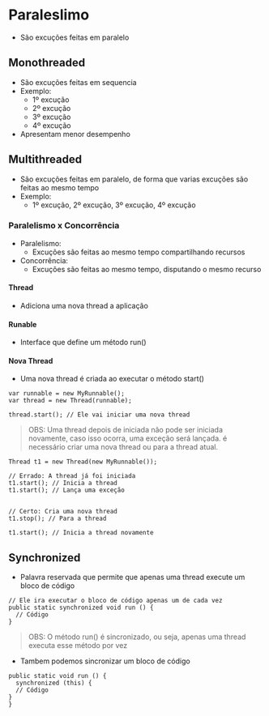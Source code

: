 # Paraleslimo

- São excuções feitas em paralelo

## Monothreaded
- São excuções feitas em sequencia
-  Exemplo:
   - 1º excução
   - 2º excução
   - 3º excução
   - 4º excução
- Apresentam menor desempenho

## Multithreaded
- São excuções feitas em paralelo, de forma que varias excuções são feitas ao mesmo tempo
- Exemplo:
   - 1º excução, 2º excução, 3º excução, 4º excução

### Paralelismo x Concorrência
- Paralelismo:
  - Excuções são feitas ao mesmo tempo compartilhando recursos
- Concorrência:
  - Excuções são feitas ao mesmo tempo, disputando o mesmo recurso


#### Thread
- Adiciona uma nova thread a aplicação

#### Runable
- Interface que define um método run()


#### Nova Thread
- Uma nova thread é criada ao executar o método start()

```
var runnable = new MyRunnable();
var thread = new Thread(runnable);

thread.start(); // Ele vai iniciar uma nova thread
```

> OBS: Uma thread depois de iniciada não pode ser iniciada novamente, caso isso ocorra, uma exceção será lançada. é necessário criar uma nova thread ou para a thread atual.

```
Thread t1 = new Thread(new MyRunnable());

// Errado: A thread já foi iniciada
t1.start(); // Inicia a thread
t1.start(); // Lança uma exceção


// Certo: Cria uma nova thread
t1.stop(); // Para a thread

t1.start(); // Inicia a thread novamente
```



## Synchronized
- Palavra reservada que permite que apenas uma thread execute um bloco de código

 ```
 // Ele ira executar o bloco de código apenas um de cada vez
 public static synchronized void run () {
   // Código
 }
 ```

 > OBS: O método run() é sincronizado, ou seja, apenas uma thread executa esse método por vez


 - Tambem podemos sincronizar um bloco de código

 ```
 public static void run () {
   synchronized (this) {
   // Código
 }
 }
```